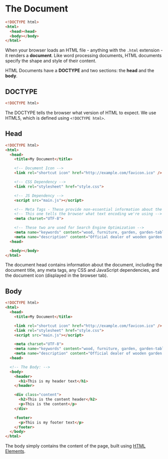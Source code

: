 # The Document

```html
<!DOCTYPE html>
<html>
  <head><head>
  <body></body>
</html>
```

When your browser loads an HTML file - anything with the `.html` extension - it renders a __document__.
Like word processing documents, HTML documents specify the shape and style of their content.

HTML Documents have a __DOCTYPE__ and two sections: the __head__ and the __body__.

## DOCTYPE

```html
<!DOCTYPE html>
```

The DOCTYPE tells the browser what version of HTML to expect. We use HTML5, which is defined using `<!DOCTYPE html>`.

## Head

```html
<!DOCTYPE html>
<html>
  <head>
    <title>My Document</title>

    <!-- Document Icon -->
    <link rel="shortcut icon" href="http://example.com/favicon.ico" />

    <!-- CSS Dependency -->
    <link rel="stylesheet" href="style.css">

    <!-- JS Dependency -->
    <script src="main.js"></script>

    <!-- Meta Tags - These provide non-essential information about the document -->
    <!-- This one tells the browser what text encoding we're using -->
    <meta charset="UTF-8">

    <!-- These two are used for Search Engine Optimization -->
    <meta name="keywords" content="wood, furniture, garden, garden-table, etc.">
    <meta name="description" content="Official dealer of wooden garden furniture.">
  <head>

  <body></body>
</html>
```

The document head contains information about the document, including the document title, any meta tags, any CSS and JavaScript dependencies, and the document icon (displayed in the browser tab).

## Body

```html
<!DOCTYPE html>
<html>
  <head>
    <title>My Document</title>

    <link rel="shortcut icon" href="http://example.com/favicon.ico" />
    <link rel="stylesheet" href="style.css">
    <script src="main.js"></script>

    <meta charset="UTF-8">
    <meta name="keywords" content="wood, furniture, garden, garden-table, etc.">
    <meta name="description" content="Official dealer of wooden garden furniture.">
  <head>

  <!-- The Body: -->
  <body>
    <header>
      <h1>This is my header text</h1>
    </header>

    <div class="content">
      <h2>This is the content header</h2>
      <p>This is the content</p>
    </div>

    <footer>
      <p>This is my footer text</p>
    </footer>
  </body>
</html>
```

The body simply contains the content of the page, built using [HTML Elements](#elements).


